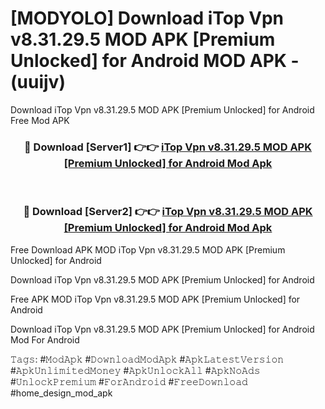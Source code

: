 # [MODYOLO] Download iTop Vpn v8.31.29.5 MOD APK [Premium Unlocked] for Android MOD APK - (uuijv)
Download iTop Vpn v8.31.29.5 MOD APK [Premium Unlocked] for Android Free Mod APK

<div align="center">
<h3>🔴 Download [Server1] 👉👉 <a href="https://apk-comot.site?title=iTop_Vpn_v8.31.29.5_MOD_APK_[Premium_Unlocked]_for_Android">iTop Vpn v8.31.29.5 MOD APK [Premium Unlocked] for Android Mod Apk</a></h3><br>

<h3>🔴 Download [Server2] 👉👉 <a href="https://apk-comot.site?title=iTop_Vpn_v8.31.29.5_MOD_APK_[Premium_Unlocked]_for_Android">iTop Vpn v8.31.29.5 MOD APK [Premium Unlocked] for Android Mod Apk</a></h3>
</div>


Free Download APK MOD iTop Vpn v8.31.29.5 MOD APK [Premium Unlocked] for Android

Download iTop Vpn v8.31.29.5 MOD APK [Premium Unlocked] for Android 

Free APK MOD iTop Vpn v8.31.29.5 MOD APK [Premium Unlocked] for Android 

Download iTop Vpn v8.31.29.5 MOD APK [Premium Unlocked] for Android Mod For Android

𝚃𝚊𝚐𝚜: #𝙼𝚘𝚍𝙰𝚙𝚔 #𝙳𝚘𝚠𝚗𝚕𝚘𝚊𝚍𝙼𝚘𝚍𝙰𝚙𝚔 #𝙰𝚙𝚔𝙻𝚊𝚝𝚎𝚜𝚝𝚅𝚎𝚛𝚜𝚒𝚘𝚗 #𝙰𝚙𝚔𝚄𝚗𝚕𝚒𝚖𝚒𝚝𝚎𝚍𝙼𝚘𝚗𝚎𝚢 #𝙰𝚙𝚔𝚄𝚗𝚕𝚘𝚌𝚔𝙰𝚕𝚕 #𝙰𝚙𝚔𝙽𝚘𝙰𝚍𝚜 #𝚄𝚗𝚕𝚘𝚌𝚔𝙿𝚛𝚎𝚖𝚒𝚞𝚖 #𝙵𝚘𝚛𝙰𝚗𝚍𝚛𝚘𝚒𝚍 #𝙵𝚛𝚎𝚎𝙳𝚘𝚠𝚗𝚕𝚘𝚊𝚍 #home_design_mod_apk